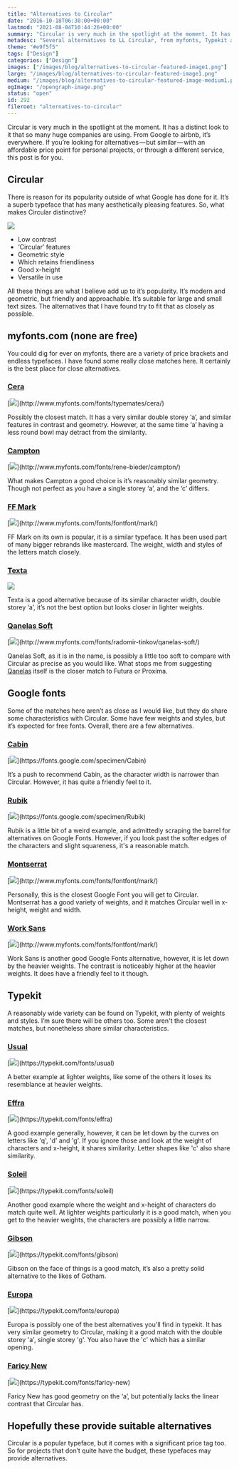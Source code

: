 ```yaml
---
title: "Alternatives to Circular"
date: "2016-10-18T06:30:00+00:00"
lastmod: "2021-08-04T10:44:26+00:00"
summary: "Circular is very much in the spotlight at the moment. It has a distinct look to it that so many huge companies are using. From Google to airbnb, it’s everywhere. If you’re looking for alternatives, with different prices and through a different service, this post is for you."
metadesc: "Several alternatives to LL Circular, from myfonts, Typekit and Google Fonts. If you're looking for something cheaper or on a third party service, you will find something here."
theme: "#e9f5f5"
tags: ["Design"]
categories: ["Design"]
images: ["/images/blog/alternatives-to-circular-featured-image1.png"]
large: "/images/blog/alternatives-to-circular-featured-image1.png"
medium: "/images/blog/alternatives-to-circular-featured-image-medium1.png"
ogImage: "/opengraph-image.png"
status: "open"
id: 292
fileroot: "alternatives-to-circular"
---
```


Circular is very much in the spotlight at the moment. It has a distinct look to it that so many huge companies are using. From Google to airbnb, it’s everywhere. If you’re looking for alternatives — but similar — with an affordable price point for personal projects, or through a different service, this post is for you.

## Circular
There is reason for its popularity outside of what Google has done for it. It’s a superb typeface that has many aesthetically pleasing features. So, what makes Circular distinctive?

<div className="article-image">
  <Image src="/images/blog/alternatives-to-circular-circular.png" width={738} height={492} />
</div>

- Low contrast
- ‘Circular’ features
- Geometric style
- Which retains friendliness
- Good x-height
- Versatile in use

All these things are what I believe add up to it’s popularity. It’s modern and geometric, but friendly and approachable. It’s suitable for large and small text sizes. The alternatives that I have found try to fit that as closely as possible.

## myfonts.com (none are free)
You could dig for ever on myfonts, there are a variety of price brackets and endless typefaces. I have found some really close matches here. It certainly is the best place for close alternatives.

### [Cera](http://www.myfonts.com/fonts/typemates/cera/)
<div className="article-image">
  [<Image src="/images/blog/alternatives-to-circular-cera.png" width={738} height={492} />](http://www.myfonts.com/fonts/typemates/cera/)
</div>

Possibly the closest match. It has a very similar double storey ‘a’, and similar features in contrast and geometry. However, at the same time ‘a’ having a less round bowl may detract from the similarity.

### [Campton](http://www.myfonts.com/fonts/rene-bieder/campton/)
<div className="article-image">
  [<Image src="/images/blog/alternatives-to-circular-campton.png" width={738} height={492}/>](http://www.myfonts.com/fonts/rene-bieder/campton/)
</div>

What makes Campton a good choice is it’s reasonably similar geometry. Though not perfect as you have a single storey ‘a’, and the ‘c’ differs.

### [FF Mark](http://www.myfonts.com/fonts/fontfont/mark/)
<div className="article-image">
  [<Image src="/images/blog/alternatives-to-circular-mark.png" width={738} height={492} />](http://www.myfonts.com/fonts/fontfont/mark/)
</div>

FF Mark on its own is popular, it is a similar typeface. It has been used part of many bigger rebrands like mastercard. The weight, width and styles of the letters match closely.

### [Texta](http://www.myfonts.com/fonts/latinotype/texta/)
<div className="article-image">
  <a href="http://www.myfonts.com/fonts/latinotype/texta/">
    <Image src="/images/blog/alternatives-to-circular-texta.png" width={738} height={492} />
  </a>
</div>

Texta is a good alternative because of its similar character width, double storey ‘a’, it’s not the best option but looks closer in lighter weights.

### [Qanelas Soft](http://www.myfonts.com/fonts/radomir-tinkov/qanelas-soft/)
<div className="article-image">
  [<Image src="/images/blog/alternatives-to-circular-quanelas.png" width={738} height={492} />](http://www.myfonts.com/fonts/radomir-tinkov/qanelas-soft/)
</div>

Qanelas Soft, as it is in the name, is possibly a little too soft to compare with Circular as precise as you would like. What stops me from suggesting [Qanelas](https://www.myfonts.com/fonts/radomir-tinkov/qanelas/) itself is the closer match to Futura or Proxima.

## Google fonts
Some of the matches here aren’t as close as I would like, but they do share some characteristics with Circular. Some have few weights and styles, but it’s expected for free fonts. Overall, there are a few alternatives.

### [Cabin](https://fonts.google.com/specimen/Cabin)
<div className="article-image">
  [<Image src="/images/blog/alternatives-to-circular-cabin.png" width={738} height={492} />](https://fonts.google.com/specimen/Cabin)
</div>

It’s a push to recommend Cabin, as the character width is narrower than Circular. However, it has quite a friendly feel to it.

### [Rubik](https://fonts.google.com/specimen/Rubik)
<div className="article-image">
  [<Image src="/images/blog/alternatives-to-circular-rubik.png" width={738} height={492} />](https://fonts.google.com/specimen/Rubik)
</div>

Rubik is a little bit of a weird example, and admittedly scraping the barrel for alternatives on Google Fonts. However, if you look past the softer edges of the characters and slight squareness, it's a reasonable match.

### [Montserrat](https://fonts.google.com/specimen/Montserrat)
<div className="article-image">
  [<Image src="/images/blog/alternatives-to-circular-montserrat.png" width={738} height={492} />](http://www.myfonts.com/fonts/fontfont/mark/)
</div>

Personally, this is the closest Google Font you will get to Circular. Montserrat has a good variety of weights, and it matches Circular well in x-height, weight and width.

### [Work Sans](https://fonts.google.com/specimen/Work+Sans)
<div className="article-image">
  [<Image src="/images/blog/alternatives-to-circular-work.png" width={738} height={492} />](http://www.myfonts.com/fonts/fontfont/mark/)
</div>

Work Sans is another good Google Fonts alternative, however, it is let down by the heavier weights. The contrast is noticeably higher at the heavier weights. It does have a friendly feel to it though.

## Typekit
A reasonably wide variety can be found on Typekit, with plenty of weights and styles. I’m sure there will be others too. Some aren't the closest matches, but nonetheless share similar characteristics.

### [Usual](https://typekit.com/fonts/usual)
<div className="article-image">
  [<Image src="/images/blog/alternatives-to-circular-usual.png" width={738} height={492} />](https://typekit.com/fonts/usual)
</div>

A better example at lighter weights, like some of the others it loses its resemblance at heavier weights.

### [Effra](https://typekit.com/fonts/effra)
<div className="article-image">
  [<Image src="/images/blog/alternatives-to-circular-effra.png" width={738} height={492} />](https://typekit.com/fonts/effra)
</div>

A good example generally, however, it can be let down by the curves on letters like 'q', 'd' and 'g'. If you ignore those and look at the weight of characters and x-height, it shares similarity. Letter shapes like 'c' also share similarity.

### [Soleil](https://typekit.com/fonts/soleil)
<div className="article-image">
  [<Image src="/images/blog/alternatives-to-circular-soleil.png" width={738} height={492} />](https://typekit.com/fonts/soleil)
</div>

Another good example where the weight and x-height of characters do match quite well. At lighter weights particularly it is a good match, when you get to the heavier weights, the characters are possibly a little narrow.

### [Gibson](https://typekit.com/fonts/gibson)
<div className="article-image">
  [<Image src="/images/blog/alternatives-to-circular-gibson.png" width={738} height={492} />](https://typekit.com/fonts/gibson)
</div>

Gibson on the face of things is a good match, it’s also a pretty solid alternative to the likes of Gotham.

### [Europa](https://typekit.com/fonts/europa)
<div className="article-image">
  [<Image src="/images/blog/alternatives-to-circular-europa.png" width={738} height={492} />](https://typekit.com/fonts/europa)
</div>

Europa is possibly one of the best alternatives you'll find in typekit. It has very similar geometry to Circular, making it a good match with the double storey 'a', single storey 'g'. You also have the 'c' which has a similar opening.

### [Faricy New](https://typekit.com/fonts/faricy-new)
<div className="article-image">
  [<Image src="/images/blog/alternatives-to-circular-faricy.png" width={738} height={492} />](https://typekit.com/fonts/faricy-new)
</div>

Faricy New has good geometry on the ‘a’, but potentially lacks the linear contrast that Circular has.

## Hopefully these provide suitable alternatives
Circular is a popular typeface, but it comes with a significant price tag too. So for projects that don’t quite have the budget, these typefaces may provide alternatives.
